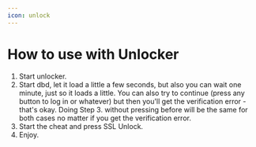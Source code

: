 ```yaml
---
icon: unlock
---
```


# How to use with Unlocker

1. Start unlocker.
2. Start dbd, let it load a little a few seconds, but also you can wait one minute, just so it loads a little. You can also try to continue (press any button to log in or whatever) but then you'll get the verification error - that's okay. Doing Step 3. without pressing before will be the same for both cases no matter if you get the verification error.
3. Start the cheat and press SSL Unlock.
4. Enjoy.
